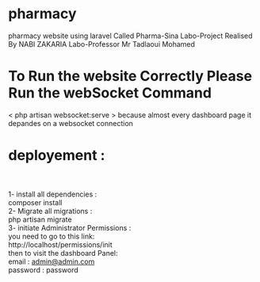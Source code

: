 # pharmacy
pharmacy website using laravel Called Pharma-Sina 
Labo-Project Realised By NABI ZAKARIA 
Labo-Professor Mr Tadlaoui Mohamed

# To Run the website Correctly Please Run the webSocket Command 

< php artisan websocket:serve > 
because almost every dashboard page it depandes on a websocket connection 

# deployement : <br /><br />
1- install all dependencies : <br />
    composer install <br />
2- Migrate all migrations :<br /> 
    php artisan migrate<br />
3- initiate Administrator Permissions : <br />
    you need to go to this link:<br />
    http://localhost/permissions/init<br />
    then to visit the dashboard Panel: <br />
    email : admin@admin.com<br />
    password : password<br />
    
  
